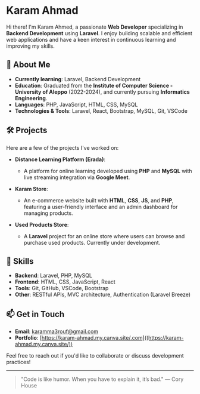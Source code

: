 # Karam Ahmad

Hi there! I'm Karam Ahmed, a passionate **Web Developer** specializing in **Backend Development** using **Laravel**. I enjoy building scalable and efficient web applications and have a keen interest in continuous learning and improving my skills.

## 🌱 About Me
- **Currently learning**: Laravel, Backend Development
- **Education**: Graduated from the **Institute of Computer Science - University of Aleppo** (2022-2024), and currently pursuing **Informatics Engineering**.
- **Languages**: PHP, JavaScript, HTML, CSS, MySQL
- **Technologies & Tools**: Laravel, React, Bootstrap, MySQL, Git, VSCode

## 🛠️ Projects
Here are a few of the projects I've worked on:

- **Distance Learning Platform (Erada)**:
  - A platform for online learning developed using **PHP** and **MySQL** with live streaming integration via **Google Meet**.
  
- **Karam Store**:
  - An e-commerce website built with **HTML**, **CSS**, **JS**, and **PHP**, featuring a user-friendly interface and an admin dashboard for managing products.

- **Used Products Store**:
  - A **Laravel** project for an online store where users can browse and purchase used products. Currently under development.

## 🚀 Skills
- **Backend**: Laravel, PHP, MySQL
- **Frontend**: HTML, CSS, JavaScript, React
- **Tools**: Git, GitHub, VSCode, Bootstrap
- **Other**: RESTful APIs, MVC architecture, Authentication (Laravel Breeze)

## 📫 Get in Touch
- **Email**: [karamma3rouf@gmail.com](mailto:karamma3rouf@gmail.com)
- **Portfolio**: [https://karam-ahmad.my.canva.site/.com]((https://karam-ahmad.my.canva.site/))

Feel free to reach out if you'd like to collaborate or discuss development practices!

---

> "Code is like humor. When you have to explain it, it’s bad." — Cory House
